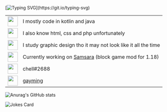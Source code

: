 <!--
**chell-dev/chell-dev** is a ✨ _special_ ✨ repository because its `README.md` (this file) appears on your GitHub profile.

Here are some ideas to get you started:

- 🔭 I’m currently working on ...
- 🌱 I’m currently learning ...
- 👯 I’m looking to collaborate on ...
- 🤔 I’m looking for help with ...
- 💬 Ask me about ...
- 📫 How to reach me: ...
- 😄 Pronouns: ...
- ⚡ Fun fact: ...

%237AA2F7
%2373DACA
-->

[![Typing SVG](https://readme-typing-svg.herokuapp.com?font=Consolas&color=%237AA2F7&vCenter=true&lines=Welcome+to+my+profile!)](https://git.io/typing-svg)

<!-- I can't get rid of the border smh -->
<table cellspacing="0" cellpadding="0">
  <tr>
    <td>
      <img height="32" width="32" src="https://unpkg.com/simple-icons@v6/icons/intellijidea.svg" />
    </td>
    <td>
      I mostly code in kotlin and java
    </td>
  </tr>
  <tr>
    <td>
      <img height="32" width="32" src="https://unpkg.com/simple-icons@v6/icons/visualstudiocode.svg" />
    </td>
    <td>
      I also know html, css and php unfortunately
    </td>
  </tr>
  <tr>
    <td>
      <img height="32" width="32" src="https://unpkg.com/simple-icons@v6/icons/adobeillustrator.svg" />
    </td>
    <td>
      I study graphic design tho it may not look like it all the time
    </td>
  </tr>
  <tr>
    <td>
      <img height="32" width="32" src="https://unpkg.com/simple-icons@v6/icons/github.svg" />
    </td>
    <td>
      Currently working on <a href="https://github.com/chell-dev/Samsara">Samsara</a> (block game mod for 1.18)
    </td>
  </tr>
  <tr>
    <td>
      <img height="32" width="32" src="https://unpkg.com/simple-icons@v6/icons/discord.svg" />
    </td>
    <td>
      chell#2688
    </td>
  </tr>
  <tr>
    <td>
      <img height="32" width="32" src="https://unpkg.com/simple-icons@v6/icons/youtube.svg" />
    </td>
    <td>
      <a href="https://www.youtube.com/channel/UCIZM_gGIcexRTZH9ymcj8zQ">gayming</a>
    </td>
  </tr>
</table>

![Anurag's GitHub stats](https://github-readme-stats.vercel.app/api?username=chell-dev&show_icons=true&theme=tokyonight)

![Jokes Card](https://readme-jokes.vercel.app/api?theme=tokyoNight)
